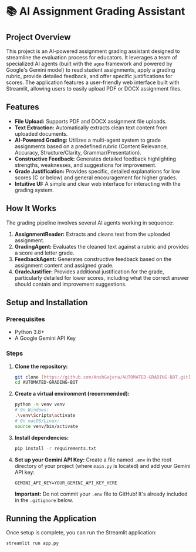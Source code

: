 # 📚 AI Assignment Grading Assistant

## Project Overview
This project is an AI-powered assignment grading assistant designed to streamline the evaluation process for educators. It leverages a team of specialized AI agents (built with the `agno` framework and powered by Google's Gemini model) to read student assignments, apply a grading rubric, provide detailed feedback, and offer specific justifications for scores. The application features a user-friendly web interface built with Streamlit, allowing users to easily upload PDF or DOCX assignment files.

## Features
* **File Upload:** Supports PDF and DOCX assignment file uploads.
* **Text Extraction:** Automatically extracts clean text content from uploaded documents.
* **AI-Powered Grading:** Utilizes a multi-agent system to grade assignments based on a predefined rubric (Content Relevance, Accuracy, Structure/Clarity, Grammar/Presentation).
* **Constructive Feedback:** Generates detailed feedback highlighting strengths, weaknesses, and suggestions for improvement.
* **Grade Justification:** Provides specific, detailed explanations for low scores (C or below) and general encouragement for higher grades.
* **Intuitive UI:** A simple and clear web interface for interacting with the grading system.

## How It Works
The grading pipeline involves several AI agents working in sequence:
1.  **AssignmentReader:** Extracts and cleans text from the uploaded assignment.
2.  **GradingAgent:** Evaluates the cleaned text against a rubric and provides a score and letter grade.
3.  **FeedbackAgent:** Generates constructive feedback based on the assignment content and assigned grade.
4.  **GradeJustifier:** Provides additional justification for the grade, particularly detailed for lower scores, including what the correct answer should contain and improvement suggestions.

## Setup and Installation

### Prerequisites
* Python 3.8+
* A Google Gemini API Key

### Steps
1.  **Clone the repository:**
    ```bash
    git clone [https://github.com/AnshGajera/AUTOMATED-GRADING-BOT.git](https://github.com/AnshGajera/AUTOMATED-GRADING-BOT.git)
    cd AUTOMATED-GRADING-BOT
    ```

2.  **Create a virtual environment (recommended):**
    ```bash
    python -m venv venv
    # On Windows:
    .\venv\Scripts\activate
    # On macOS/Linux:
    source venv/bin/activate
    ```

3.  **Install dependencies:**
    ```bash
    pip install -r requirements.txt
    ```

4.  **Set up your Gemini API Key:**
    Create a file named `.env` in the root directory of your project (where `main.py` is located) and add your Gemini API key:
    ```
    GEMINI_API_KEY=YOUR_GEMINI_API_KEY_HERE
    ```
    **Important:** Do not commit your `.env` file to GitHub! It's already included in the `.gitignore` below.

## Running the Application
Once setup is complete, you can run the Streamlit application:

```bash
streamlit run app.py
